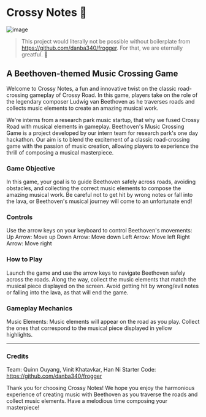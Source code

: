 # Crossy Notes 🎹

![image](https://github.com/quinnouyang/CrossyNotes/assets/90884224/e40ef589-00e2-49a1-a839-d47fcfe04a74)

> This project would literally not be possible without boilerplate from https://github.com/danba340/frogger. For that, we are eternally greatful. 💜

## A Beethoven-themed Music Crossing Game

Welcome to Crossy Notes, a fun and innovative twist on the classic road-crossing gameplay of Crossy Road. In this game, players take on the role of the legendary composer Ludwig van Beethoven as he traverses roads and collects music elements to create an amazing musical work.

We're interns from a research park music startup, that why we fused Crossy Road with musical elements in gameplay. Beethoven's Music Crossing Game is a project developed by our intern team for research park's one day hackathon. Our aim is to blend the excitement of a classic road-crossing game with the passion of music creation, allowing players to experience the thrill of composing a musical masterpiece.

### Game Objective

In this game, your goal is to guide Beethoven safely across roads, avoiding obstacles, and collecting the correct music elements to compose the amazing musical work. Be careful not to get hit by wrong notes or fall into the lava, or Beethoven's musical journey will come to an unfortunate end!

### Controls

Use the arrow keys on your keyboard to control Beethoven's movements:
Up Arrow: Move up
Down Arrow: Move down
Left Arrow: Move left
Right Arrow: Move right

### How to Play

Launch the game and use the arrow keys to navigate Beethoven safely across the roads.
Along the way, collect the music elements that match the musical piece displayed on the screen.
Avoid getting hit by wrong/evil notes or falling into the lava, as that will end the game.

### Gameplay Mechanics

Music Elements: Music elements will appear on the road as you play. Collect the ones that correspond to the musical piece displayed in yellow highlights.

---

### Credits

Team: Quinn Ouyang, Vinit Khatavkar, Han Ni
Starter Code: https://github.com/danba340/frogger

Thank you for choosing Crossy Notes! We hope you enjoy the harmonious experience of creating music with Beethoven as you traverse the roads and collect music elements. Have a melodious time composing your masterpiece!
